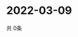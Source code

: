# 2022-03-09
  共 0条

  <!-- BEGIN -->
  <!-- 最后更新时间Wed Mar 09 2022 19:03:13 GMT+0000 (Coordinated Universal Time) -->
  
  <!-- END -->
  
  